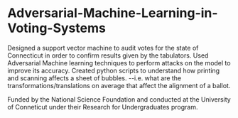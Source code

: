 # Adversarial-Machine-Learning-in-Voting-Systems
Designed a support vector machine to audit votes for the state of Connecticut in order to confirm results given by the tabulators. 
Used Adversarial Machine learning techniques to perform attacks on the model to improve its accuracy.
Created python scripts to understand how printing and scanning affects a sheet of bubbles.
--i.e. what are the transformations/translations on average that affect the alignment of a ballot.

Funded by the National Science Foundation and conducted at the University of Conneticut under their Research for Undergraduates program.
